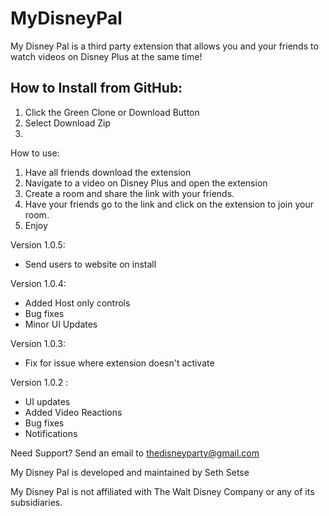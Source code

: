 # MyDisneyPal
My Disney Pal is a third party extension that allows you and your friends to watch videos on Disney Plus at the same time!

How to Install from GitHub:
--------------------------
1. Click the Green Clone or Download Button
2. Select Download Zip
3. 

How to use:
1. Have all friends download the extension
2. Navigate to a video on Disney Plus and open the extension
3. Create a room and share the link with your friends.
4. Have your friends go to the link and click on the extension to join your room.
5. Enjoy

Version 1.0.5:
- Send users to website on install

Version 1.0.4:
- Added Host only controls
- Bug fixes
- Minor UI Updates

Version 1.0.3:
- Fix for issue where extension doesn't activate

Version 1.0.2 :
- UI updates
- Added Video Reactions
- Bug fixes
- Notifications

Need Support?
Send an email to thedisneyparty@gmail.com

My Disney Pal is developed and maintained by Seth Setse

My Disney Pal is not affiliated with The Walt Disney Company or any of its subsidiaries.
